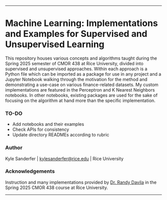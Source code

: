 ---

# Machine Learning: Implementations and Examples for Supervised and Unsupervised Learning

This repository houses various concepts and algorithms taught during the Spring 2025 semester of CMOR 438 at Rice University, divided into supervised and unsupervised approaches. Within each approach is a Python file which can be imported as a package for use in any project and a Jupyter Notebook walking through the motivation for the method and demonstrating a use-case on various finance-related datasets. My custom implementations are featured in the Perceptron and K Nearest Neighbors notebooks. In other notebooks, existing packages are used for the sake of focusing on the algorithm at hand more than the specific implementation.

### TO-DO
- Add notebooks and their examples
- Check APIs for consistency
- Update directory READMEs according to rubric

### Author
Kyle Sanderfer | <kylesanderfer@rice.edu> | Rice University

### Acknowledgements
Instruction and many implementations provided by [Dr. Randy Davila](https://www.youtube.com/c/drrandydavila) in the Spring 2025 CMOR 438 course at Rice University.

---